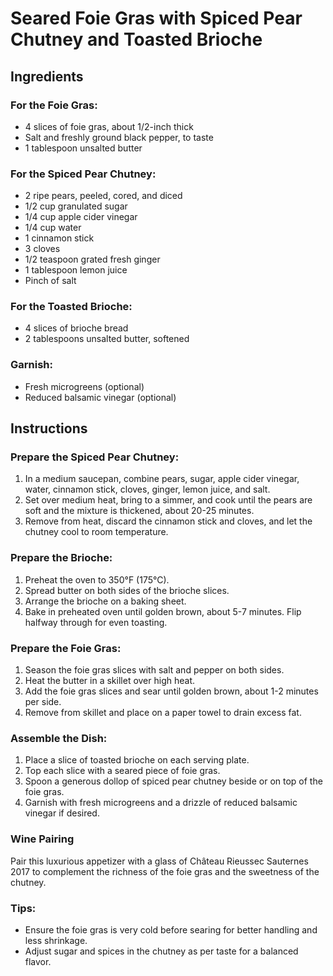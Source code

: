
# Seared Foie Gras with Spiced Pear Chutney and Toasted Brioche

## Ingredients

### For the Foie Gras:
- 4 slices of foie gras, about 1/2-inch thick
- Salt and freshly ground black pepper, to taste
- 1 tablespoon unsalted butter

### For the Spiced Pear Chutney:
- 2 ripe pears, peeled, cored, and diced
- 1/2 cup granulated sugar
- 1/4 cup apple cider vinegar
- 1/4 cup water
- 1 cinnamon stick
- 3 cloves
- 1/2 teaspoon grated fresh ginger
- 1 tablespoon lemon juice
- Pinch of salt

### For the Toasted Brioche:
- 4 slices of brioche bread
- 2 tablespoons unsalted butter, softened

### Garnish:
- Fresh microgreens (optional)
- Reduced balsamic vinegar (optional)

## Instructions

### Prepare the Spiced Pear Chutney:
1. In a medium saucepan, combine pears, sugar, apple cider vinegar, water, cinnamon stick, cloves, ginger, lemon juice, and salt.
2. Set over medium heat, bring to a simmer, and cook until the pears are soft and the mixture is thickened, about 20-25 minutes.
3. Remove from heat, discard the cinnamon stick and cloves, and let the chutney cool to room temperature.

### Prepare the Brioche:
1. Preheat the oven to 350°F (175°C).
2. Spread butter on both sides of the brioche slices.
3. Arrange the brioche on a baking sheet.
4. Bake in preheated oven until golden brown, about 5-7 minutes. Flip halfway through for even toasting.

### Prepare the Foie Gras:
1. Season the foie gras slices with salt and pepper on both sides.
2. Heat the butter in a skillet over high heat.
3. Add the foie gras slices and sear until golden brown, about 1-2 minutes per side.
4. Remove from skillet and place on a paper towel to drain excess fat.

### Assemble the Dish:
1. Place a slice of toasted brioche on each serving plate.
2. Top each slice with a seared piece of foie gras.
3. Spoon a generous dollop of spiced pear chutney beside or on top of the foie gras.
4. Garnish with fresh microgreens and a drizzle of reduced balsamic vinegar if desired.

### Wine Pairing
Pair this luxurious appetizer with a glass of Château Rieussec Sauternes 2017 to complement the richness of the foie gras and the sweetness of the chutney.

### Tips:
- Ensure the foie gras is very cold before searing for better handling and less shrinkage.
- Adjust sugar and spices in the chutney as per taste for a balanced flavor.